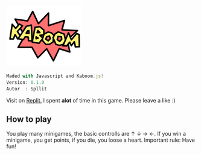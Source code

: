 ![kaboom](learn/kaboom.png)
```Javascript
Maded with Javascript and Kaboom.js!
Version: 0.1.0
Autor  : Spllit
```
Visit on [Replit.](https://replit.com/@Spllit/Halloween-Game?v=1)
I spent **alot** of time in this game.
Please leave a like :)
## How to play
You play many minigames, the basic controlls are ↑ ↓ → ←.
If you win a minigame, you get points, if you die, you loose a heart. 
Important rule: Have fun!






